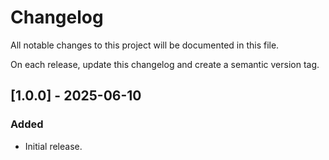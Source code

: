 # Changelog

All notable changes to this project will be documented in this file.

On each release, update this changelog and create a semantic version tag.

## [1.0.0] - 2025-06-10
### Added
- Initial release.

